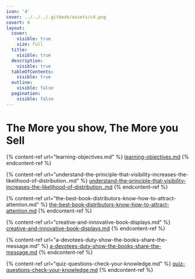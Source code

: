 ```yaml
---
icon: '4'
cover: ../../../.gitbook/assets/c4.png
coverY: 0
layout:
  cover:
    visible: true
    size: full
  title:
    visible: true
  description:
    visible: true
  tableOfContents:
    visible: true
  outline:
    visible: false
  pagination:
    visible: false
---
```


# The More you show, The More you Sell



{% content-ref url="learning-objectives.md" %}
[learning-objectives.md](learning-objectives.md)
{% endcontent-ref %}

{% content-ref url="understand-the-principle-that-visibility-increases-the-likelihood-of-distribution..md" %}
[understand-the-principle-that-visibility-increases-the-likelihood-of-distribution..md](understand-the-principle-that-visibility-increases-the-likelihood-of-distribution..md)
{% endcontent-ref %}

{% content-ref url="the-best-book-distributors-know-how-to-attract-attention.md" %}
[the-best-book-distributors-know-how-to-attract-attention.md](the-best-book-distributors-know-how-to-attract-attention.md)
{% endcontent-ref %}

{% content-ref url="creative-and-innovative-book-displays.md" %}
[creative-and-innovative-book-displays.md](creative-and-innovative-book-displays.md)
{% endcontent-ref %}

{% content-ref url="a-devotees-duty-show-the-books-share-the-message.md" %}
[a-devotees-duty-show-the-books-share-the-message.md](a-devotees-duty-show-the-books-share-the-message.md)
{% endcontent-ref %}

{% content-ref url="quiz-questions-check-your-knowledge.md" %}
[quiz-questions-check-your-knowledge.md](quiz-questions-check-your-knowledge.md)
{% endcontent-ref %}

